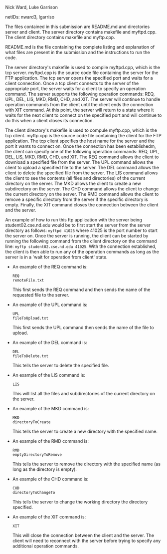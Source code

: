 Nick Ward, Luke Garrison

netIDs: nward3, lgarriso

The files contained in this submission are README.md and directories server and
client. The server directory contains makefile and myftpd.cpp. The client directory
contains makefile and myftp.cpp.

README.md is the file containing the complete listing and explanation of what files
are present in the submission and the instructions to run the code.

The server directory's makefile is used to compile myftpd.cpp, which is the tcp
server. myftpd.cpp is the source code file containing the server for the FTP
application. The tcp server opens the specified port and waits for a client
connection. Once a tcp client connects to the server of the appropriate port, the
server waits for a client to specify an operation command. The server supports the
following operation commands: REQ, UPL, DEL, LIS, MKD, RMD, CHD, and XIT. The
server will continue to handle operation commands from the client until the client
ends the connection with XIT command. At this point, the server will return to a
state where it waits for the next client to connect on the specified port and will
continue to do this when a client closes its connection.

The client directory's makefile is used to compule myftp.cpp, which is the tcp
client. myftp.cpp is the source code file containing the client for the FTP
application. The tcp client specifies the host name for the server and the port
it wants to connect on. Once the connection has been establishedm, the client
can specify one of the following operation commands: REQ, UPL, DEL, LIS, MKD, RMD,
CHD, and XIT. The REQ command allows the client to download a specified file from
the server. The UPL command allows the client to upload a specified file to the
server. The DEL command allows the client to delete the specified file from the
server. The LIS command allows the client to see the contents (all files and
directories) of the current directory on the server. The MKD allows the client to
create a new subdirectory on the server. The CHD command allows the client to
change the current directory on the server. The RMD command allows the client to
remove a specific directory from the server if the specific directory is empty.
Finally, the XIT command closes the connection between the client and the server.

An example of how to run this ftp application with the server being
student02.cse.nd.edu would be to first start the server from the server directory as follows:
```myftpd 41025``` where 41025 is the port number to start the server on.
Once the server is running, the client can be started by running the following
command from the client directory on the command line: ```myftp student02.cse.nd.edu 41025```. With the
connection established, the client is then able to run any of the operation
commands as long as the server is in a 'wait for operation from client' state.

* An example of the REQ command is:

  ```
  REQ
  remoteFile.txt
  ```

  This first sends the REQ command and then sends the name of the requested file to
the server.

* An example of the UPL command is:

  ```
  UPL
  fileToUpload.txt
  ```

  This first sends the UPL command then sends the name of the file to upload.

* An example of the DEL command is:

  ```
  DEL
  fileToDelete.txt
  ```

  This tells the server to delete the specified file.

* An example of the LIS command is:

  ```
  LIS
  ```

  This will list all the files and subdirectories of the current directory on the server.

* An example of the MKD command is:

  ```
  MKD
  directoryToCreate
  ```

  This tells the server to create a new directory with the specified name.

* An example of the RMD command is:

  ```
  RMD
  emptyDirectoryToRemove
  ```

  This tells the server to remove the directory with the specified name (as long as the
directory is empty).

* An example of the CHD command is:

  ```
  CHD
  directoryToChangeTo
  ```

  This tells the server to change the working directory the directory specified.

* An example of the XIT command is:

  ```
  XIT
  ```

  This will close the connection between the client and the server. The client will need
to reconnect with the server before trying to specify any additional operation commands.
